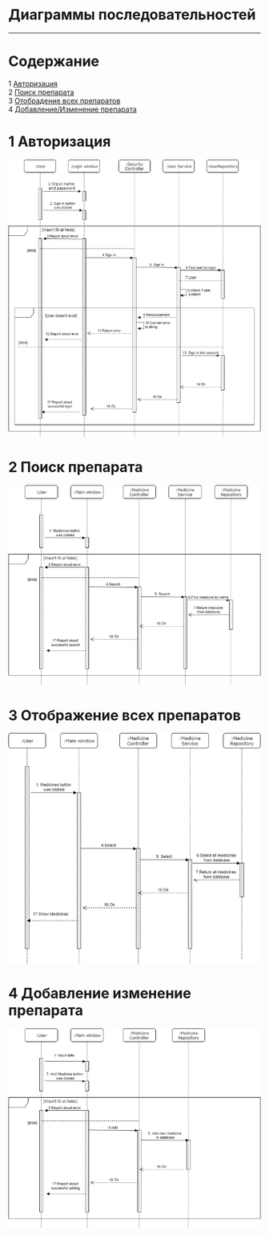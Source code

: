 # Диаграммы последовательностей
---

# Содержание
1 [Авторизация](#auth)  
2 [Поиск препарата](#search)  
3 [Отобрадение всех препаратов](#show)  
4 [Добавление/Изменение препарата](#add)

<a name="auth"/>

# 1 Авторизация
![Авторизация](Authorization.png)

<a name="search"/>

# 2 Поиск препарата
![Поиск препарата](Search.png)

<a name="show"/>

# 3 Отображение всех препаратов
![Отображение всех препаратов](ShowMedicines.png)

<a name="add"/>

# 4 Добавление изменение препарата
![Войти в учётную записть](AddMedicine.png)
